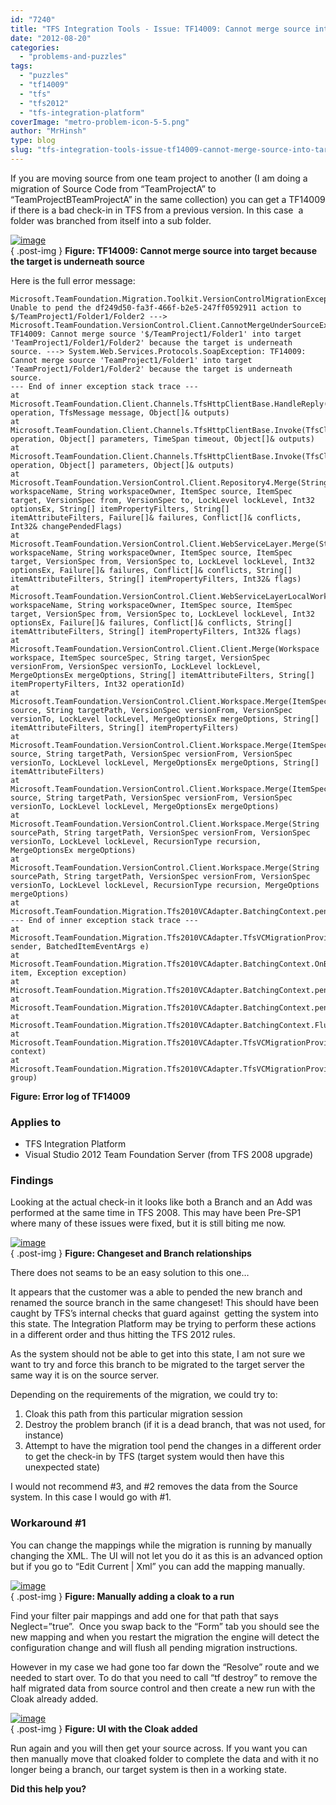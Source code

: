 ```yaml
---
id: "7240"
title: "TFS Integration Tools - Issue: TF14009: Cannot merge source into target because the target is underneath source"
date: "2012-08-20"
categories: 
  - "problems-and-puzzles"
tags: 
  - "puzzles"
  - "tf14009"
  - "tfs"
  - "tfs2012"
  - "tfs-integration-platform"
coverImage: "metro-problem-icon-5-5.png"
author: "MrHinsh"
type: blog
slug: "tfs-integration-tools-issue-tf14009-cannot-merge-source-into-target-because-the-target-is-underneath-source"
---
```


If you are moving source from one team project to another (I am doing a migration of Source Code from “TeamProjectA” to “TeamProjectBTeamProjectA” in the same collection) you can get a TF14009 if there is a bad check-in in TFS from a previous version. In this case  a folder was branched from itself into a sub folder.

[![image](images/image_thumb56-1-1.png "image")](http://blog.hinshelwood.com/files/2012/08/image56.png)  
{ .post-img }
**Figure: TF14009: Cannot merge source into target because the target is underneath source**

Here is the full error message:

```
Microsoft.TeamFoundation.Migration.Toolkit.VersionControlMigrationException: Unable to pend the df249d50-fa3f-466f-b2e5-247ff0592911 action to $/TeamProject1/Folder1/Folder2 ---> Microsoft.TeamFoundation.VersionControl.Client.CannotMergeUnderSourceException: TF14009: Cannot merge source '$/TeamProject1/Folder1' into target 'TeamProject1/Folder1/Folder2' because the target is underneath source. ---> System.Web.Services.Protocols.SoapException: TF14009: Cannot merge source 'TeamProject1/Folder1' into target 'TeamProject1/Folder1/Folder2' because the target is underneath source.
--- End of inner exception stack trace ---
at Microsoft.TeamFoundation.Client.Channels.TfsHttpClientBase.HandleReply(TfsClientOperation operation, TfsMessage message, Object[]& outputs)
at Microsoft.TeamFoundation.Client.Channels.TfsHttpClientBase.Invoke(TfsClientOperation operation, Object[] parameters, TimeSpan timeout, Object[]& outputs)
at Microsoft.TeamFoundation.Client.Channels.TfsHttpClientBase.Invoke(TfsClientOperation operation, Object[] parameters, Object[]& outputs)
at Microsoft.TeamFoundation.VersionControl.Client.Repository4.Merge(String workspaceName, String workspaceOwner, ItemSpec source, ItemSpec target, VersionSpec from, VersionSpec to, LockLevel lockLevel, Int32 optionsEx, String[] itemPropertyFilters, String[] itemAttributeFilters, Failure[]& failures, Conflict[]& conflicts, Int32& changePendedFlags)
at Microsoft.TeamFoundation.VersionControl.Client.WebServiceLayer.Merge(String workspaceName, String workspaceOwner, ItemSpec source, ItemSpec target, VersionSpec from, VersionSpec to, LockLevel lockLevel, Int32 optionsEx, Failure[]& failures, Conflict[]& conflicts, String[] itemAttributeFilters, String[] itemPropertyFilters, Int32& flags)
at Microsoft.TeamFoundation.VersionControl.Client.WebServiceLayerLocalWorkspaces.Merge(String workspaceName, String workspaceOwner, ItemSpec source, ItemSpec target, VersionSpec from, VersionSpec to, LockLevel lockLevel, Int32 optionsEx, Failure[]& failures, Conflict[]& conflicts, String[] itemAttributeFilters, String[] itemPropertyFilters, Int32& flags)
at Microsoft.TeamFoundation.VersionControl.Client.Client.Merge(Workspace workspace, ItemSpec sourceSpec, String target, VersionSpec versionFrom, VersionSpec versionTo, LockLevel lockLevel, MergeOptionsEx mergeOptions, String[] itemAttributeFilters, String[] itemPropertyFilters, Int32 operationId)
at Microsoft.TeamFoundation.VersionControl.Client.Workspace.Merge(ItemSpec source, String targetPath, VersionSpec versionFrom, VersionSpec versionTo, LockLevel lockLevel, MergeOptionsEx mergeOptions, String[] itemAttributeFilters, String[] itemPropertyFilters)
at Microsoft.TeamFoundation.VersionControl.Client.Workspace.Merge(ItemSpec source, String targetPath, VersionSpec versionFrom, VersionSpec versionTo, LockLevel lockLevel, MergeOptionsEx mergeOptions, String[] itemAttributeFilters)
at Microsoft.TeamFoundation.VersionControl.Client.Workspace.Merge(ItemSpec source, String targetPath, VersionSpec versionFrom, VersionSpec versionTo, LockLevel lockLevel, MergeOptionsEx mergeOptions)
at Microsoft.TeamFoundation.VersionControl.Client.Workspace.Merge(String sourcePath, String targetPath, VersionSpec versionFrom, VersionSpec versionTo, LockLevel lockLevel, RecursionType recursion, MergeOptionsEx mergeOptions)
at Microsoft.TeamFoundation.VersionControl.Client.Workspace.Merge(String sourcePath, String targetPath, VersionSpec versionFrom, VersionSpec versionTo, LockLevel lockLevel, RecursionType recursion, MergeOptions mergeOptions)
at Microsoft.TeamFoundation.Migration.Tfs2010VCAdapter.BatchingContext.pendBranches()
--- End of inner exception stack trace ---
at Microsoft.TeamFoundation.Migration.Tfs2010VCAdapter.TfsVCMigrationProvider.SingleItemError(Object sender, BatchedItemEventArgs e)
at Microsoft.TeamFoundation.Migration.Tfs2010VCAdapter.BatchingContext.OnBatchedItemError(BatchedItem item, Exception exception)
at Microsoft.TeamFoundation.Migration.Tfs2010VCAdapter.BatchingContext.pendBranches()
at Microsoft.TeamFoundation.Migration.Tfs2010VCAdapter.BatchingContext.pendChanges()
at Microsoft.TeamFoundation.Migration.Tfs2010VCAdapter.BatchingContext.Flush()
at Microsoft.TeamFoundation.Migration.Tfs2010VCAdapter.TfsVCMigrationProvider.Flush(BatchingContext context)
at Microsoft.TeamFoundation.Migration.Tfs2010VCAdapter.TfsVCMigrationProvider.ProcessChangeGroup(ChangeGroup group)

```

**Figure: Error log of TF14009**

### Applies to

- TFS Integration Platform
- Visual Studio 2012 Team Foundation Server (from TFS 2008 upgrade)

### Findings

Looking at the actual check-in it looks like both a Branch and an Add was performed at the same time in TFS 2008. This may have been Pre-SP1 where many of these issues were fixed, but it is still biting me now.

[![image](images/image_thumb57-2-2.png "image")](http://blog.hinshelwood.com/files/2012/08/image57.png)  
{ .post-img }
**Figure: Changeset and Branch relationships**

There does not seams to be an easy solution to this one…

It appears that the customer was a able to pended the new branch and renamed the source branch in the same changeset! This should have been caught by TFS’s internal checks that guard against  getting the system into this state. The Integration Platform may be trying to perform these actions in a different order and thus hitting the TFS 2012 rules.

As the system should not be able to get into this state, I am not sure we want to try and force this branch to be migrated to the target server the same way it is on the source server.

Depending on the requirements of the migration, we could try to:

1. Cloak this path from this particular migration session
2. Destroy the problem branch (if it is a dead branch, that was not used, for instance)
3. Attempt to have the migration tool pend the changes in a different order to get the check-in by TFS (target system would then have this unexpected state)

I would not recommend #3, and #2 removes the data from the Source system. In this case I would go with #1.

### Workaround #1

You can change the mappings while the migration is running by manually changing the XML. The UI will not let you do it as this is an advanced option but if you go to “Edit Current | Xml” you can add the mapping manually.

[![image](images/image_thumb58-3-3.png "image")](http://blog.hinshelwood.com/files/2012/08/image58.png)  
{ .post-img }
**Figure: Manually adding a cloak to a run**

Find your filter pair mappings and add one for that path that says Neglect=”true”.  Once you swap back to the “Form” tab you should see the new mapping and when you restart the migration the engine will detect the configuration change and will flush all pending migration instructions.

However in my case we had gone too far down the “Resolve” route and we needed to start over. To do that you need to call “tf destroy” to remove the half migrated data from source control and then create a new run with the Cloak already added.

[![image](images/image_thumb59-4-4.png "image")](http://blog.hinshelwood.com/files/2012/08/image59.png)  
{ .post-img }
**Figure: UI with the Cloak added**

Run again and you will then get your source across. If you want you can then manually move that cloaked folder to complete the data and with it no longer being a branch, our target system is then in a working state.

**Did this help you?**


